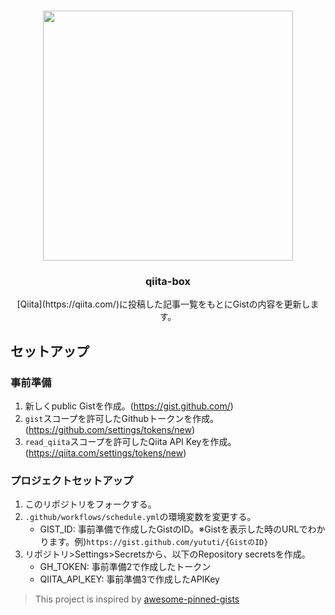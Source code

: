 #

<p align="center">
  <img width="400" src="https://user-images.githubusercontent.com/19887059/108340777-507dbb00-721c-11eb-8d98-97de5538067a.png">
  <h3 align="center">qiita-box</h3>
  <p align="center">[Qiita](https://qiita.com/)に投稿した記事一覧をもとにGistの内容を更新します。</p>
</p>

## セットアップ
### 事前準備

1. 新しくpublic Gistを作成。(https://gist.github.com/)
1. `gist`スコープを許可したGithubトークンを作成。(https://github.com/settings/tokens/new)
1. `read_qiita`スコープを許可したQiita API Keyを作成。(https://qiita.com/settings/tokens/new)

### プロジェクトセットアップ

1. このリポジトリをフォークする。
2. `.github/workflows/schedule.yml`の環境変数を変更する。
    - GIST_ID: 事前準備で作成したGistのID。※Gistを表示した時のURLでわかります。例)`https://gist.github.com/yututi/{GistのID}`
3. リポジトリ>Settings>Secretsから、以下のRepository secretsを作成。
    - GH_TOKEN: 事前準備2で作成したトークン
    - QIITA_API_KEY: 事前準備3で作成したAPIKey

> This project is inspired by [awesome-pinned-gists](https://github.com/matchai/awesome-pinned-gists)
